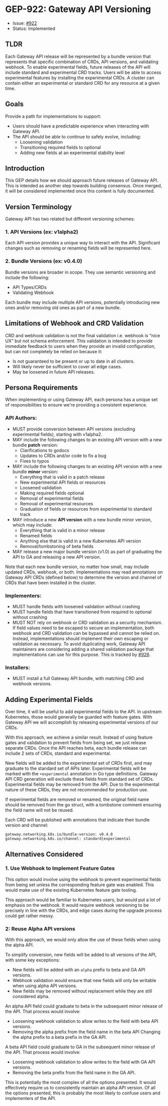 # GEP-922: Gateway API Versioning

* Issue: [#922](https://github.com/kubernetes-sigs/gateway-api/issues/922)
* Status: Implemented

## TLDR
Each Gateway API release will be represented by a bundle version that represents
that specific combination of CRDs, API versions, and validating webhook. To
enable experimental fields, future releases of the API will include standard and
experimental CRD tracks. Users will be able to access experimental features by
installing the experimental CRDs. A cluster can contain either an experimental
or standard CRD for any resource at a given time. 


## Goals
Provide a path for implementations to support:

* Users should have a predictable experience when interacting with Gateway API. 
* The API should be able to continue to safely evolve, including:
    * Loosening validation
    * Transitioning required fields to optional
    * Adding new fields at an experimental stability level

## Introduction
This GEP details how we should approach future releases of Gateway API. This is
intended as another step towards building consensus. Once merged, it will be
considered implemented once this content is fully documented.

## Version Terminology
Gateway API has two related but different versioning schemes:

### 1. API Versions (ex: v1alpha2)
Each API version provides a unique way to interact with the API. Significant
changes such as removing or renaming fields will be represented here.

### 2. Bundle Versions (ex: v0.4.0)
Bundle versions are broader in scope. They use semantic versioning and include
the following:

* API Types/CRDs
* Validating Webhook

Each bundle may include multiple API versions, potentially introducing new ones
and/or removing old ones as part of a new bundle.

## Limitations of Webhook and CRD Validation
CRD and webhook validation is not the final validation i.e. webhook is “nice UX”
but not schema enforcement. This validation is intended to provide immediate
feedback to users when they provide an invalid configuration, but can not
completely be relied on because it:

* Is not guaranteed to be present or up to date in all clusters.
* Will likely never be sufficient to cover all edge cases.
* May be loosened in future API releases.

## Persona Requirements
When implementing or using Gateway API, each persona has a unique set of
responsibilities to ensure we're providing a consistent experience.

### API Authors:
* MUST provide conversion between API versions (excluding experimental fields),
  starting with v1alpha2.
* MAY include the following changes to an existing API version with a new bundle
 **patch** version:
    * Clarifications to godocs
    * Updates to CRDs and/or code to fix a bug
    * Fixes to typos
* MAY include the following changes to an existing API version with a new bundle
  **minor** version:
    * Everything that is valid in a patch release
    * New experimental API fields or resources
    * Loosened validation
    * Making required fields optional
    * Removal of experimental fields
    * Removal of experimental resources
    * Graduation of fields or resources from experimental to standard track
* MAY introduce a new **API version** with a new bundle minor version, which may
  include:
    * Everything that is valid in a minor release
    * Renamed fields
    * Anything else that is valid in a new Kubernetes API version
    * Removal/tombstoning of beta fields
* MAY release a new major bundle version (v1.0) as part of graduating the API to
  GA and releasing a new API version.

Note that each new bundle version, no matter how small, may include updated
CRDs, webhook, or both. Implementations may read annotations on Gateway API CRDs
(defined below) to determine the version and channel of CRDs that have been
installed in the cluster.

### Implementers:
* MUST handle fields with loosened validation without crashing
* MUST handle fields that have transitioned from required to optional without
  crashing
* MUST NOT rely on webhook or CRD validation as a security mechanism. If field
  values need to be escaped to secure an implementation, both webhook and CRD
  validation can be bypassed and cannot be relied on. Instead, implementations
  should implement their own escaping or validation as necessary. To avoid
  duplicating work, Gateway API maintainers are considering adding a shared
  validation package that implementations can use for this purpose. This is
  tracked by [#926](https://github.com/kubernetes-sigs/gateway-api/issues/926).

### Installers:
* MUST install a full Gateway API bundle, with matching CRD and webhook
  versions.

## Adding Experimental Fields
Over time, it will be useful to add experimental fields to the API. In upstream
Kubernetes, those would generally be guarded with feature gates. With Gateway
API we will accomplish by releasing experimental versions of our CRDs.

With this approach, we achieve a similar result. Instead of using feature gates
and validation to prevent fields from being set, we just release separate CRDs.
Once the API reaches beta, each bundle release can include 2 sets of CRDs,
standard and experimental.

New fields will be added to the experimental set of CRDs first, and may graduate
to the standard set of APIs later. Experimental fields will be marked with the
`+experimental` annotation in Go type definitions. Gateway API CRD generation
will exclude these fields from standard set of CRDs. Experimental fields may be
removed from the API. Due to the experimental nature of these CRDs, they are not
recommended for production use.

If experimental fields are removed or renamed, the original field name should be
removed from the go struct, with a tombstone comment ensuring the field name
will not be reused. 

Each CRD will be published with annotations that indicate their bundle version
and channel:

```
gateway.networking.k8s.io/bundle-version: v0.4.0
gateway.networking.k8s.io/channel: standard|experimental
```

## Alternatives Considered
### 1. Use Webhook to Implement Feature Gates
This option would involve using the webhook to prevent experimental fields from
being set unless the corresponding feature gate was enabled. This would make use
of the existing Kubernetes feature gate tooling.

This approach would be familiar to Kubernetes users, but would put a lot of
emphasis on the webhook. It would require webhook versioning to be precisely in
line with the CRDs, and edge cases during the upgrade process could get rather
messy.

### 2: Reuse Alpha API versions
With this approach, we would only allow the use of these fields when using the
alpha API. 

To simplify conversion, new fields will be added to all versions of the API,
with some key exceptions:

* New fields will be added with an `alpha` prefix to beta and GA API versions.
* Webhook validation would ensure that new fields will only be writable when
  using alpha API versions.
* New fields may be removed without replacement while they are still considered
  alpha.

An alpha API field could graduate to beta in the subsequent minor release of the
API. That process would involve:

* Loosening webhook validation to allow writes to the field with beta API
  versions.
* Removing the alpha prefix from the field name in the beta API Changing the
  alpha prefix to a beta prefix in the GA API.

A beta API field could graduate to GA in the subsequent minor release of the
API. That process would involve:

* Loosening webhook validation to allow writes to the field with GA API
  versions.
* Removing the beta prefix from the field name in the GA API.

This is potentially the most complex of all the options presented. It would
effectively require us to consistently maintain an alpha API version. Of all the
options presented, this is probably the most likely to confuse users and
implementers of the API.